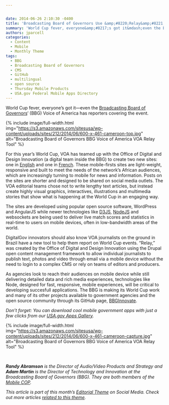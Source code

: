 ```yaml
---


date: 2014-06-26 2:10:30 -0400
title: 'Broadcasting Board of Governors Use &amp;#8220;Relay&amp;#8221; Tool to Cover the World Cup'
summary: 'World Cup fever, everyone&amp;#8217;s got it&mdash;even the Broadcasting Board of Governors&amp;#8216;&nbsp;(BBG) Voice of America has reporters covering the event.  For this year&rsquo;s World Cup, VOA has teamed up with the Office of Digital and Design Innovation (a digital team inside the'
authors: jparcell
categories:
  - Content
  - Mobile
  - Monthly Theme
tags:
  - BBG
  - Broadcasting Board of Governors
  - CMS
  - GitHub
  - multilingual
  - open source
  - Thursday Mobile Products
  - USA.gov Federal Mobile Apps Directory
---
```


World Cup fever, everyone&#8217;s got it—even the [Broadcasting Board of Governors](http://www.bbg.gov/)&#8216; (BBG) Voice of America has reporters covering the event.


{% include image/full-width.html img="https://s3.amazonaws.com/sitesusa/wp-content/uploads/sites/212/2014/06/600-x-461-cameroon-top.jpg" alt="Broadcasting Board of Governors BBG Voice of America VOA Relay Tool" %}

For this year’s World Cup, VOA has teamed up with the Office of Digital and Design Innovation (a digital team inside the BBG) to create two new sites: one in [English](http://football.voanews.com/) and one in [French](http://football.lavoixdelamerique.com/). These mobile-firsts sites are light-weight, responsive and built to meet the needs of the network&#8217;s African audiences, which are increasingly turning to mobile for news and information. Posts on the sites are shorter and designed to be shared on social media outlets. The VOA editorial teams chose not to write lengthy text articles, but instead create highly visual graphics, interactives, illustrations and multimedia stories that show what is happening at the World Cup in an engaging way.

The sites are developed using popular open source software, WordPress and AngularJS while newer technologies like [D3JS](http://d3js.org/), [NodeJS](http://nodejs.org/) and websockets are being used to deliver live match scores and statistics in real-time to users on mobile devices, often in low-bandwidth areas of the world.

DigitalGov innovators should also know VOA journalists on the ground in Brazil have a new tool to help them report on World Cup events. &#8220;Relay,&#8221; was created by the Office of Digital and Design Innovation using the Drupal open content management framework to allow individual journalists to publish text, photos and video through email via a mobile device without the need to login to a complex CMS or rely on teams of editors and producers.

As agencies look to reach their audiences on mobile device while still delivering detailed data and rich media experiences, technologies like Node, designed for fast, responsive, mobile experiences, will be critical to developing succesfull applications. The BBG is making its World Cup work and many of its other projects available to government agencies and the open source community through its GitHub page, [BBGInnovate](https://github.com/bbginnovate).

_Don’t forget: You can download cool mobile government apps with just a few clicks from our [USA.gov Apps Gallery](http://apps.usa.gov/)._


{% include image/full-width.html img="https://s3.amazonaws.com/sitesusa/wp-content/uploads/sites/212/2014/06/600-x-461-cameroon-capture.jpg" alt="Broadcasting Board of Governors BBG Voice of America VOA Relay Tool" %}

&nbsp;

_**Randy Abramson** is the Director of Audio/Video Products and Strategy and **Adam Martin** is the Director of Technology and Innovation at the Broadcasting Board of Governors (BBG). They are both members of the [Mobile COP](https://www.WHATEVER/communities/mobile/)._

_This article is part of this month&#8217;s [Editorial Theme](https://www.WHATEVER/join-digitalgov/#guidelines) on Social Media. Check out more articles [related to this theme](https://www.WHATEVER/recent-monthly-themes/ "Recent Monthly Themes")._
